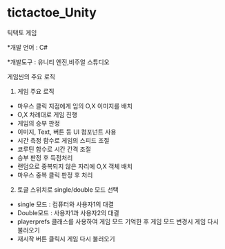 # tictactoe_Unity
틱택토 게임

*개발 언어 : C#

*개발도구 : 유니티 엔진,비주얼 스튜디오 

게임씬의 주요 로직 
1. 게임 주요 로직 
* 마우스 클릭 지점에게 임의 O,X 이미지를 배치 
* O,X 차례대로 게임 진행 
* 게임의 승부 판정 
* 이미지, Text, 버튼 등 UI 컴포넌트 사용 
* 시간 측정 함수로 게임의 스피드 조절 
* 코루틴 함수로 시간 간격 조절 
* 승부 판정 후 득점처리 
* 랜덤으로 중복되지 않은 자리에 O,X 객체 배치
* 마우스 중복 클릭 판정 후 처리

2. 토글 스위치로 single/double 모드 선택
* single 모드 : 컴퓨터와 사용자1의 대결 
* Double모드 : 사용자1과 사용자2의 대결
* playerprefs 클래스를 사용하여 게임 모드 기억한 후 게임 모드 변경시 게임 다시 불러오기 
* 재시작 버튼 클릭시 게임 다시 불러오기 
